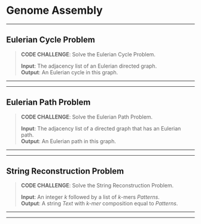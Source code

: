 # Genome Assembly
***

## Eulerian Cycle Problem

> __CODE CHALLENGE__: Solve the Eulerian Cycle Problem.
>
> __Input__: The adjacency list of an Eulerian directed graph.  
> __Output__: An Eulerian cycle in this graph.
***
***

## Eulerian Path Problem

> __CODE CHALLENGE__: Solve the Eulerian Path Problem.
>
> __Input__: The adjacency list of a directed graph that has an Eulerian path.  
> __Output__: An Eulerian path in this graph.
***
***

## String Reconstruction Problem

> __CODE CHALLENGE__: Solve the String Reconstruction Problem.
>
> __Input__: An integer _k_ followed by a list of _k_-mers _Patterns_.  
> __Output__: A string _Text_ with _k-mer_ composition equal to _Patterns_.
***
***
